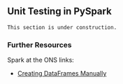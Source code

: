 ## Unit Testing in PySpark

```{warning}
This section is under construction.
```

### Further Resources

Spark at the ONS links:
- [Creating DataFrames Manually](../spark-overview/creating-dataframes.md)